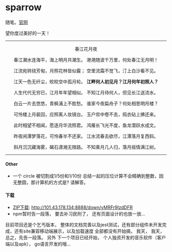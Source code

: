 # sparrow

随笔。[官网](http://sparrowui.cn)

望你度过美好的一天！
<hr>
<p align='center'>春江花月夜</p>
<p align='center'>
春江潮水连海平，海上明月共潮生。
滟滟随波千万里，何处春江无月明！
<p align='center'>
江流宛转绕芳甸，月照花林皆似霰；
空里流霜不觉飞，汀上白沙看不见。
<p align='center'>
江天一色无纤尘，皎皎空中孤月轮。
  <b>江畔何人初见月？江月何年初照人？</b>
<p align='center'>
人生代代无穷已，江月年年望相似。
不知江月待何人，但见长江送流水。
<p align='center'>
白云一片去悠悠，青枫浦上不胜愁。
谁家今夜扁舟子？何处相思明月楼？
<p align='center'>
可怜楼上月裴回，应照离人妆镜台。
玉户帘中卷不去，捣衣砧上拂还来。
<p align='center'>
此时相望不相闻，愿逐月华流照君。
鸿雁长飞光不度，鱼龙潜跃水成文。
<p align='center'>
昨夜闲潭梦落花，可怜春半不还家。
江水流春去欲尽，江潭落月复西斜。
<p align='center'>
斜月沉沉藏海雾，碣石潇湘无限路。
不知乘月几人归，落月摇情满江树。
</p>
<hr>

#### Other
- 一个 circle 被切割成1/5份和1/10份 总结一起的压位计算不会精确到整数，因无整圆，那计算机的方式是? 请解答。

#### 下载

- [ZIP下载](http://101.43.178.134:8888/down/yMRFr9IzdDFR): http://101.43.178.134:8888/down/yMRFr9IzdDFR
- npm暂时告一段落， 要去补习民刑了， 还有页面设计的也放一放...

目前项目还是个乞丐版本， 整体的文档完善以及jest测试，还有部分组件未开发完成，还有site兼容移动端展示，以及加载速度 全部都没有开始搞， 我天， 我天， 总之，先告一段落。 
另外 下一个项目已经开始， 个人独资开发的音乐软件（客户端以及apk）， go语言开发的哦...
